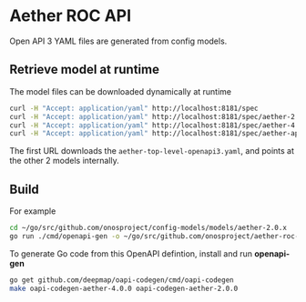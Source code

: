 <!--
SPDX-FileCopyrightText: 2020-present Open Networking Foundation <info@opennetworking.org>

SPDX-License-Identifier: Apache-2.0
-->

# Aether ROC API

Open API 3 YAML files are generated from config models.

## Retrieve model at runtime
The model files can be downloaded dynamically at runtime
```bash
curl -H "Accept: application/yaml" http://localhost:8181/spec
curl -H "Accept: application/yaml" http://localhost:8181/spec/aether-2.0.0-openapi3.yaml
curl -H "Accept: application/yaml" http://localhost:8181/spec/aether-4.0.0-openapi3.yaml
curl -H "Accept: application/yaml" http://localhost:8181/spec/aether-app-gtwy-openapi3.yaml
```

The first URL downloads the `aether-top-level-openapi3.yaml`,
and points at the other 2 models internally.

## Build
For example
```bash
cd ~/go/src/github.com/onosproject/config-models/models/aether-2.0.x
go run ./cmd/openapi-gen -o ~/go/src/github.com/onosproject/aether-roc-api/api/aether-2.0.0-openapi3.yaml
``` 

To generate Go code from this OpenAPI defintion, install and run **openapi-gen**
```bash
go get github.com/deepmap/oapi-codegen/cmd/oapi-codegen
make oapi-codegen-aether-4.0.0 oapi-codegen-aether-2.0.0
```
